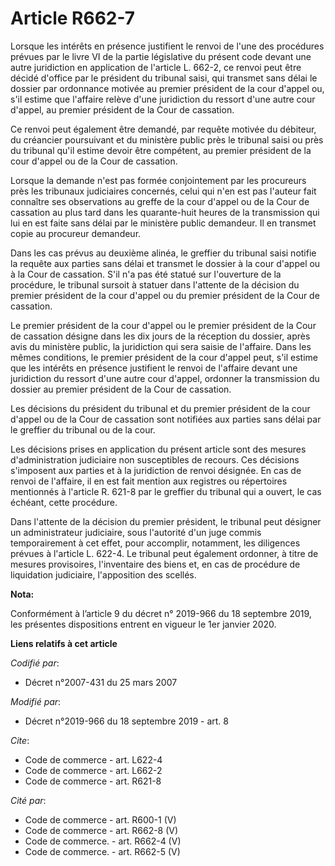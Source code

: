 # Article R662-7

Lorsque les intérêts en présence justifient le renvoi de l'une des procédures prévues par le livre VI de la partie
législative du présent code devant une autre juridiction en application de l'article L. 662-2, ce renvoi peut être décidé
d'office par le président du tribunal saisi, qui transmet sans délai le dossier par ordonnance motivée au premier président
de la cour d'appel ou, s'il estime que l'affaire relève d'une juridiction du ressort d'une autre cour d'appel, au premier
président de la Cour de cassation. 

Ce renvoi peut également être demandé, par requête motivée du débiteur, du créancier poursuivant et du ministère public près
le tribunal saisi ou près du tribunal qu'il estime devoir être compétent, au premier président de la cour d'appel ou de la
Cour de cassation. 

Lorsque la demande n'est pas formée conjointement par les procureurs près les   tribunaux judiciaires concernés, celui qui
n'en est pas l'auteur fait connaître ses observations au greffe de la cour d'appel ou de la Cour de cassation au plus tard
dans les quarante-huit heures de la transmission qui lui en est faite sans délai par le ministère public demandeur. Il en
transmet copie au procureur demandeur. 

Dans les cas prévus au deuxième alinéa, le greffier du tribunal saisi notifie la requête aux parties sans délai et transmet
le dossier à la cour d'appel ou à la Cour de cassation. S'il n'a pas été statué sur l'ouverture de la procédure, le tribunal
sursoit à statuer dans l'attente de la décision du premier président de la cour d'appel ou du premier président de la Cour de
cassation. 

Le premier président de la cour d'appel ou le premier président de la Cour de cassation désigne dans les dix jours de la
réception du dossier, après avis du ministère public, la juridiction qui sera saisie de l'affaire. Dans les mêmes conditions,
le premier président de la cour d'appel peut, s'il estime que les intérêts en présence justifient le renvoi de l'affaire
devant une juridiction du ressort d'une autre cour d'appel, ordonner la transmission du dossier au premier président de la
Cour de cassation. 

Les décisions du président du tribunal et du premier président de la cour d'appel ou de la Cour de cassation sont notifiées
aux parties sans délai par le greffier du tribunal ou de la cour. 

Les décisions prises en application du présent article sont des mesures d'administration judiciaire non susceptibles de
recours. Ces décisions s'imposent aux parties et à la juridiction de renvoi désignée. En cas de renvoi de l'affaire, il en
est fait mention aux registres ou répertoires mentionnés à l'article R. 621-8 par le greffier du tribunal qui a ouvert, le
cas échéant, cette procédure. 

Dans l'attente de la décision du premier président, le tribunal peut désigner un administrateur judiciaire, sous l'autorité
d'un juge commis temporairement à cet effet, pour accomplir, notamment, les diligences prévues à l'article L. 622-4. Le
tribunal peut également ordonner, à titre de mesures provisoires, l'inventaire des biens et, en cas de procédure de
liquidation judiciaire, l'apposition des scellés.

**Nota:**

Conformément à l’article 9 du décret n° 2019-966 du 18 septembre 2019, les présentes dispositions entrent en vigueur le 1er
janvier 2020.

**Liens relatifs à cet article**

_Codifié par_:

  - Décret n°2007-431 du 25 mars 2007

_Modifié par_:

  - Décret n°2019-966 du 18 septembre 2019 - art. 8

_Cite_:

  - Code de commerce - art. L622-4
  - Code de commerce - art. L662-2
  - Code de commerce - art. R621-8

_Cité par_:

  - Code de commerce - art. R600-1 (V)
  - Code de commerce - art. R662-8 (V)
  - Code de commerce. - art. R662-4 (V)
  - Code de commerce. - art. R662-5 (V)
